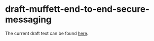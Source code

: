 # draft-muffett-end-to-end-secure-messaging

The current draft text can be found [here](text/draft-muffett-end-to-end-secure-messaging.txt).

